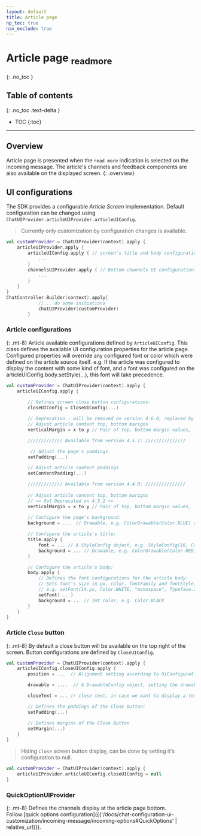 ```yaml
---
layout: default
title: Article page 
np_toc: true
nav_exclude: true
---
```

# Article page <sub>readmore</sub> 
{: .no_toc }

## Table of contents
{: .no_toc .text-delta }

- TOC
{:toc}

---

## Overview
Article page is presented when the `read more` indication is selected on the incoming message.
The article's channels and feedback components are also available on the displayed screen.
{: .overview}

## UI configurations
The SDK provides a configurable _Article Screen_ implementation.
Default configuration can be changed using `ChatUIProvider.articleUIProvider.articleUIConfig`.
> Currently only customization by configuration changes is available. 

```kotlin
val customProvider = ChatUIProvider(context).apply {
    articleUIProvider.apply {
        articleUIConfig.apply { // screen's title and body configurations 
            ...
        }
        channelsUIProvider.apply { // Bottom channels UI configurations
            ...
        }
    }
}
ChatController.Builder(context).apply{
            //... do some initiations
            chatUIProvider(customProvider)
        }
```

### Article configurations
{: .mt-8}
Article available configurations defined by `ArticleUIConfig`. This class defines the available UI configuration properties for the article page.  
Configured properties will override any configured font or color which were defined on the article source itself. e.g. If the article was configured to display the content with some kind of font, and a font was configured on the articleUIConfig.body.setStyle(...), this font will take precedence.

```kotlin
val customProvider = ChatUIProvider(context).apply {
    articleUIConfig.apply {
        
        // Defines screen close button configurations:
        closeUIConfig = CloseUIConfig(...)

        // Deprecation - will be removed on version 4.6.0, replaced by setContentPadding
        // Adjust article content top, bottom marigns 
        verticalMargin = x to y // Pair of top, bottom margin values, in pixels

        ///////////// Available from version 4.5.1: ///////////////

         // Adjust the page's paddings
        setPadding(...)

        // Adjust article content paddings
        setContentPadding(...)

        ///////////// Available from version 4.4.0: ///////////////
        
        // Adjust article content top, bottom marigns
        // >> Got Deprecated on 4.5.1 << 
        verticalMargin = x to y // Pair of top, bottom margin values, in pixels
        
        // Configure the page's background:
        background = .... // Drawable, e.g. ColorDrawable(Color.BLUE) or ContextCompat.getDrawable(context, R.drawable.bg)

        // Configure the article's title:
        title.apply {
            font = ... // A StyleConfig object, e.g. StyleConfig(16, ContextCompat.getColor(context, R.color.color_def), Typeface.DEFAULT)
            background = ... // Drawable, e.g. ColorDrawable(Color.RED) or ContextCompat.getDrawable(context, R.drawable.title_bg)
        }

        // Configure the article's body:
        body.apply {
            // Defines the font configurations for the article body:
            // Sets font's size in px, color, fontFamily and fontStyle.
            // e.g. setFont(14.px, Color.WHITE, "monospace", Typeface.ITALIC)
            setFont( .. )
            background = ... // Int color, e.g. Color.BLACK
        }
    }
}
```

### Article `Close` button
{: .mt-8}
By default a close button will be available on the top right of the screen. 
Button configurations are defined by `CloseUIConfig`.

```kotlin
val customProvider = ChatUIProvider(context).apply {
    articleUIConfig.closeUIConfig.apply {
        position = ...  // Alignment setting according to UiConfigurations.Alignment options

        drawable = ....  // A DrawableConfig object, setting the drawable to display. null, for text only display.

        closeText = ... // close text, in case we want to display a text along side the image

        // Defines the paddings of the Close Button:
        setPadding(...)

        // Defines margins of the Close Button
        setMargin(...)
    }
}
```

> Hiding `Close` screen button display, can be done by setting it's configuration to null.
  ```kotlin
  val customProvider = ChatUIProvider(context).apply {
      articleUIProvider.articleUIConfig.closeUIConfig = null
  }
  ```

### QuickOptionUIProvider
{: .mt-8}
Defines the channels display at the article page bottom.   
Follow [quick options configuration]({{'/docs/chat-configuration-ui-customization/incoming-message/incoming-options#QuickOptions' | relative_url}}).


